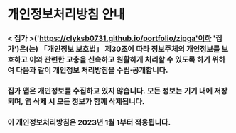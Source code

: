 # 개인정보처리방침 안내
### < 집가 >('https://clyksb0731.github.io/portfolio/zipga'이하 '집가')은(는) 「개인정보 보호법」 제30조에 따라 정보주체의 개인정보를 보호하고 이와 관련한 고충을 신속하고 원활하게 처리할 수 있도록 하기 위하여 다음과 같이 개인정보 처리방침을 수립·공개합니다.  

### 집가 앱은 개인정보를 수집하고 있지 않습니다. 모든 정보는 기기 내에 저장되며, 앱 삭제 시 모든 정보가 함께 삭제됩니다.  

### 이 개인정보처리방침은 2023년 1월 1부터 적용됩니다.